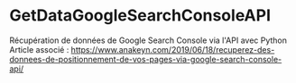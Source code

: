 # GetDataGoogleSearchConsoleAPI
Récupération de données de Google Search Console via l'API avec Python
Article associé :
https://www.anakeyn.com/2019/06/18/recuperez-des-donnees-de-positionnement-de-vos-pages-via-google-search-console-api/
